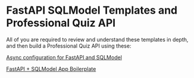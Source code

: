 # FastAPI SQLModel Templates and Professional Quiz API

All of you are required to review and understand these templates in depth, and then build a Professional Quiz API using these:

[Async configuration for FastAPI and SQLModel](https://github.com/jonra1993/fastapi-alembic-sqlmodel-async)

[FastAPI + SQLModel App Boilerplate](https://github.com/anthonycepeda/fastapi-sqlmodel)